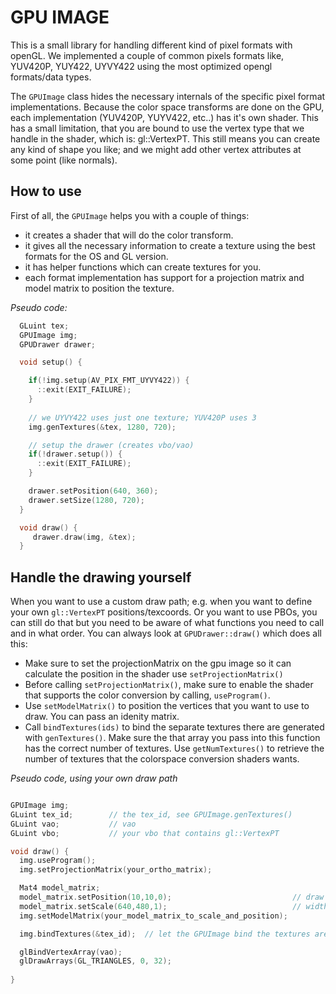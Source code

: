 
# GPU IMAGE

This is a small library for handling different kind of pixel formats 
with openGL. We implemented a couple of common pixels formats like,
YUV420P, YUY422, UYVY422 using the most optimized opengl formats/data types.

The `GPUImage` class hides the necessary internals of the specific pixel
format implementations. Because the color space transforms are done on 
the GPU, each implementation (YUV420P, YUYV422, etc..) has it's own shader.
This has a small limitation, that you are bound to use the vertex type that
we handle in the shader, which is: gl::VertexPT. This still means you can 
create any kind of shape you like; and we might add other vertex attributes at
some point (like normals).


## How to use

First of all, the `GPUImage` helps you with a couple of things:

 - it creates a shader that will do the color transform.
 - it gives all the necessary information to create a texture using the 
   best formats for the OS and GL version. 
 - it has helper functions which can create textures for you.
 - each format implementation has support for a projection matrix and 
   model matrix to position the texture.



_Pseudo code:_

````c++
  GLuint tex;
  GPUImage img;
  GPUDrawer drawer;

  void setup() {

    if(!img.setup(AV_PIX_FMT_UYVY422)) {
      ::exit(EXIT_FAILURE);                    
    }
    
    // we UYVY422 uses just one texture; YUV420P uses 3
    img.genTextures(&tex, 1280, 720);

    // setup the drawer (creates vbo/vao)
    if(!drawer.setup()) {
      ::exit(EXIT_FAILURE);
    }

    drawer.setPosition(640, 360);
    drawer.setSize(1280, 720);
  }

  void draw() {
     drawer.draw(img, &tex);
  }

````

## Handle the drawing yourself 

When you want to use a custom draw path; e.g. when you want to define 
your own `gl::VertexPT` positions/texcoords. Or you want to use PBOs, 
you can still do that but you need to be aware of what functions you need 
to call and in what order. You can always look at `GPUDrawer::draw()` which 
does all this:

 - Make sure to set the projectionMatrix on the gpu image so it can calculate the position in the shader use `setProjectionMatrix()`
 - Before calling `setProjectionMatrix()`, make sure to enable the shader that supports the color conversion by calling, `useProgram()`.
 - Use `setModelMatrix()` to position the vertices that you want to use to draw. You can pass an idenity matrix.
 - Call `bindTextures(ids)` to bind the separate textures there are generated with `genTextures()`. Make sure the that array you pass into this function has the correct number of textures. Use `getNumTextures()` to retrieve the number of textures that the colorspace conversion shaders wants. 

_Pseudo code, using your own draw path_

````c++

GPUImage img;
GLuint tex_id;        // the tex_id, see GPUImage.genTextures()
GLuint vao;           // vao
GLuint vbo;           // your vbo that contains gl::VertexPT

void draw() {
  img.useProgram();
  img.setProjectionMatrix(your_ortho_matrix);

  Mat4 model_matrix;
  model_matrix.setPosition(10,10,0);                           // draw at x = 10, y = 10
  model_matrix.setScale(640,480,1);                            // width = 640, height = 480
  img.setModelMatrix(your_model_matrix_to_scale_and_position);

  img.bindTextures(&tex_id);  // let the GPUImage bind the textures are the correct units.

  glBindVertexArray(vao);
  glDrawArrays(GL_TRIANGLES, 0, 32); 
  
}

````